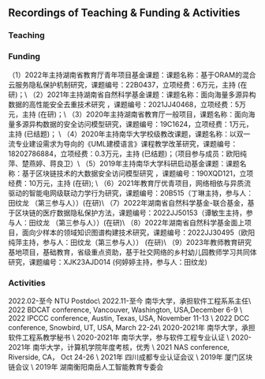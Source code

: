 ## Recordings of Teaching & Funding & Activities 

### Teaching



### Funding
（1）2022年主持湖南省教育厅青年项目基金课题：课题名称：基于ORAM的混合云服务隐私保护机制研究，课题编号：22B0437，立项经费：6万元，主持 (在研)；\\
（2）2021年主持湖南省自然科学基金课题：课题名称：面向海量多源异构数据的高性能安全去重技术研究 ，课题编号：2021JJ40468，立项经费：5万元，主持 (在研)；\\
（3）2020年主持湖南省教育厅一般项目，课题名称：面向海量多源异构数据的安全访问模型研究，课题编号：19C1624，立项经费：1万元，主持 (已结题)； \\
（4）2020年主持南华大学校级教改课题，课题名称：以双一流专业建设需求为导向的《UML建模语言》课程教学改革研究，课题编号：18202786884，立项经费：0.3万元，主持 (已结题)；（项目参与成员：欧阳纯萍、楚燕婷、蒋良卫）\\
（5）2019年主持南华大学科研启动基金课题：课题名称：基于区块链技术的大数据安全访问模型研究 ，课题编号：190XQD121，立项经费：10万元，主持 (在研); \\
（6）2021年教育厅优青项目，网络相依与异质流驱动的智能电网级联动力学行为研究，课题编号：20B515（丁琳主持，参与人：田纹龙 （第三参与人））(在研)\\
（7）2022年湖南省自然科学基金-联合基金，基于区块链的医疗数据隐私保护方法，课题编号：2022JJ50153（谭敏生主持，参与人：田纹龙 （第三参与人））(在研)\\
（8）2022年湖南省自然科学基金面上项目，面向少样本的领域知识图谱构建技术研究，课题编号：2022JJ30495（欧阳纯萍主持，参与人：田纹龙（第三参与人）） (在研)\\
（9）2023年教师教育研究基地项目，基础教育，省级重点资助，基于社交网络的乡村幼儿园教师学习共同体研究，课题编号：XJK23AJD014 (何婷婷主持，参与人：田纹龙)

  




### Activities
2022.02-至今     NTU Postdoc\\
2022.11-至今     南华大学，承担软件工程系系主任\\
2022         BDCAT conference, Vancouver, Washington, USA,December 6-9 \\
2022         IPCCC conference, Austin, Texas, USA, November 11-13 \\
2022         DCC conference, Snowbird, UT, USA,   March 22-24\\
2020-2021年  南华大学，承担软件工程系教学秘书 \\
2020-2021年  南华大学，参与软件工程专业认证 \\
2020-2021年  南华大学，计算机学院年度考核，优秀 \\
2021         NAS  conference, Riverside, CA， Oct 24-26 \\
2021年   四川成都专业认证会议  \\
2019年   厦门区块链会议 \\
2019年   湖南衡阳南岳人工智能教育专委会

